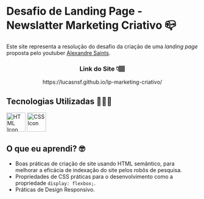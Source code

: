 # Desafio de Landing Page - Newslatter Marketing Criativo 📪

Este site representa a resolução do desafio da criação de uma _landing page_ proposta pelo youtuber [Alexandre Saints](https://www.youtube.com/c/AlexandreSaints).

<h3 align="center">Link do Site 👇🏽</h3>
<div align="center">
  https://lucasnsf.github.io/lp-marketing-criativo/
</div>

## Tecnologias Utilizadas 👨🏽‍💻

<div>
  <img width="50px" src="https://cdn.jsdelivr.net/gh/devicons/devicon/icons/html5/html5-original-wordmark.svg" alt="HTML Icon"/>
  <img width="50px" src="https://cdn.jsdelivr.net/gh/devicons/devicon/icons/css3/css3-original-wordmark.svg" alt="CSS Icon"/>
</div>

## O que eu aprendi? 🤓

- Boas práticas de criação de site usando HTML semântico, para melhorar a eficácia de indexação do site pelos robôs de pesquisa.
- Propriedades de CSS práticas para o desenvolvimento como a propriedade `display: flexbox;`.
- Práticas de Design Responsivo.
